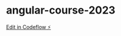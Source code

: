 # angular-course-2023

[Edit in Codeflow ⚡️](https://stackblitz.com/~/github.com/AdrianSalvador456/angular-course-2023)